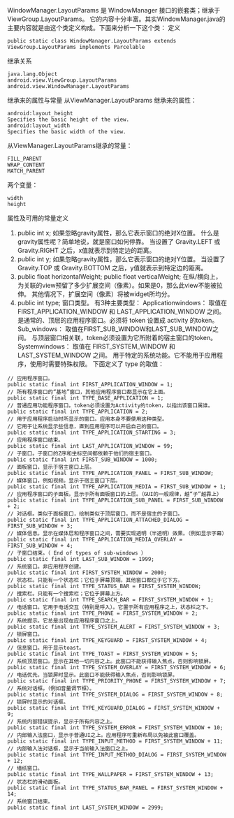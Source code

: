 WindowManager.LayoutParams 是 WindowManager 接口的嵌套类；继承于 ViewGroup.LayoutParams。
它的内容十分丰富。其实WindowManager.java的主要内容就是由这个类定义构成。下面来分析一下这个类：
定义
```  
public static class WindowManager.LayoutParams extends ViewGroup.LayoutParams implements Parcelable
```
继承关系
```  
java.lang.Object
android.view.ViewGroup.LayoutParams
android.view.WindowManager.LayoutParams
```
继承来的属性与常量
从ViewManager.LayoutParams 继承来的属性：
```  
android:layout_height
Specifies the basic height of the view.
android:layout_width
Specifies the basic width of the view.
```
从ViewManager.LayoutParams继承的常量：
```  
FILL_PARENT
WRAP_CONTENT
MATCH_PARENT
```
两个变量：
```  
width
height
```
属性及可用的常量定义
1. public int x;
如果忽略gravity属性，那么它表示窗口的绝对X位置。
什么是gravity属性呢？简单地说，就是窗口如何停靠。
当设置了 Gravity.LEFT 或 Gravity.RIGHT 之后，x值就表示到特定边的距离。
2. public int y;
如果忽略gravity属性，那么它表示窗口的绝对Y位置。
当设置了 Gravity.TOP 或 Gravity.BOTTOM 之后，y值就表示到特定边的距离。
3. public float horizontalWeight;
public float verticalWeight;
在纵/横向上，为关联的view预留了多少扩展空间（像素）。如果是0，那么此view不能被拉伸。
其他情况下，扩展空间（像素）将被widget所均分。
4. public int type;
窗口类型。
有3种主要类型：
Applicationwindows：
取值在 FIRST_APPLICATION_WINDOW 和 LAST_APPLICATION_WINDOW 之间。
是通常的、顶层的应用程序窗口。必须将 token 设置成 activity 的token。
Sub_windows：
取值在FIRST_SUB_WINDOW和LAST_SUB_WINDOW之间。
与顶层窗口相关联，token必须设置为它所附着的宿主窗口的token。
Systemwindows：
取值在 FIRST_SYSTEM_WINDOW 和 LAST_SYSTEM_WINDOW 之间。
用于特定的系统功能。它不能用于应用程序，使用时需要特殊权限。
下面定义了 type 的取值：
```  
// 应用程序窗口。
public static final int FIRST_APPLICATION_WINDOW = 1;
// 所有程序窗口的“基地”窗口，其他应用程序窗口都显示在它上面。
public static final int TYPE_BASE_APPLICATION = 1;
// 普通应用功能程序窗口。token必须设置为Activity的token，以指出该窗口属谁。
public static final int TYPE_APPLICATION = 2;
// 用于应用程序启动时所显示的窗口。应用本身不要使用这种类型。
// 它用于让系统显示些信息，直到应用程序可以开启自己的窗口。
public static final int TYPE_APPLICATION_STARTING = 3;
// 应用程序窗口结束。
public static final int LAST_APPLICATION_WINDOW = 99;
// 子窗口。子窗口的Z序和坐标空间都依赖于他们的宿主窗口。
public static final int FIRST_SUB_WINDOW = 1000;
// 面板窗口，显示于宿主窗口上层。
public static final int TYPE_APPLICATION_PANEL = FIRST_SUB_WINDOW;
// 媒体窗口，例如视频。显示于宿主窗口下层。
public static final int TYPE_APPLICATION_MEDIA = FIRST_SUB_WINDOW + 1;
// 应用程序窗口的子面板。显示于所有面板窗口的上层。（GUI的一般规律，越“子”越靠上）
public static final int TYPE_APPLICATION_SUB_PANEL = FIRST_SUB_WINDOW + 2;
// 对话框。类似于面板窗口，绘制类似于顶层窗口，而不是宿主的子窗口。
public static final int TYPE_APPLICATION_ATTACHED_DIALOG = FIRST_SUB_WINDOW + 3;
// 媒体信息。显示在媒体层和程序窗口之间，需要实现透明（半透明）效果。（例如显示字幕）
public static final int TYPE_APPLICATION_MEDIA_OVERLAY = FIRST_SUB_WINDOW + 4;
// 子窗口结束。（ End of types of sub-windows ）
public static final int LAST_SUB_WINDOW = 1999;
// 系统窗口。非应用程序创建。
public static final int FIRST_SYSTEM_WINDOW = 2000;
// 状态栏。只能有一个状态栏；它位于屏幕顶端，其他窗口都位于它下方。
public static final int TYPE_STATUS_BAR = FIRST_SYSTEM_WINDOW;
// 搜索栏。只能有一个搜索栏；它位于屏幕上方。
public static final int TYPE_SEARCH_BAR = FIRST_SYSTEM_WINDOW + 1;
// 电话窗口。它用于电话交互（特别是呼入）。它置于所有应用程序之上，状态栏之下。
public static final int TYPE_PHONE = FIRST_SYSTEM_WINDOW + 2;
// 系统提示。它总是出现在应用程序窗口之上。
public static final int TYPE_SYSTEM_ALERT = FIRST_SYSTEM_WINDOW + 3;
// 锁屏窗口。
public static final int TYPE_KEYGUARD = FIRST_SYSTEM_WINDOW + 4;
// 信息窗口。用于显示toast。
public static final int TYPE_TOAST = FIRST_SYSTEM_WINDOW + 5;
// 系统顶层窗口。显示在其他一切内容之上。此窗口不能获得输入焦点，否则影响锁屏。
public static final int TYPE_SYSTEM_OVERLAY = FIRST_SYSTEM_WINDOW + 6;
// 电话优先，当锁屏时显示。此窗口不能获得输入焦点，否则影响锁屏。
public static final int TYPE_PRIORITY_PHONE = FIRST_SYSTEM_WINDOW + 7;
// 系统对话框。（例如音量调节框）。
public static final int TYPE_SYSTEM_DIALOG = FIRST_SYSTEM_WINDOW + 8;
// 锁屏时显示的对话框。
public static final int TYPE_KEYGUARD_DIALOG = FIRST_SYSTEM_WINDOW + 9;
// 系统内部错误提示，显示于所有内容之上。
public static final int TYPE_SYSTEM_ERROR = FIRST_SYSTEM_WINDOW + 10;
// 内部输入法窗口，显示于普通UI之上。应用程序可重新布局以免被此窗口覆盖。
public static final int TYPE_INPUT_METHOD = FIRST_SYSTEM_WINDOW + 11;
// 内部输入法对话框，显示于当前输入法窗口之上。
public static final int TYPE_INPUT_METHOD_DIALOG = FIRST_SYSTEM_WINDOW + 12;
// 墙纸窗口。
public static final int TYPE_WALLPAPER = FIRST_SYSTEM_WINDOW + 13;
// 状态栏的滑动面板。
public static final int TYPE_STATUS_BAR_PANEL = FIRST_SYSTEM_WINDOW + 14;
// 系统窗口结束。
public static final int LAST_SYSTEM_WINDOW = 2999;
```